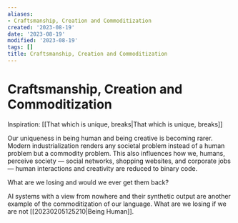 ```yaml
---
aliases:
- Craftsmanship, Creation and Commoditization
created: '2023-08-19'
date: '2023-08-19'
modified: '2023-08-19'
tags: []
title: Craftsmanship, Creation and Commoditization
---
```


# Craftsmanship, Creation and Commoditization

Inspiration: [[That which is unique, breaks|That which is unique, breaks]]

Our uniqueness in being human and being creative is becoming rarer. Modern industrialization renders any societal problem instead of a human problem but a commodity problem. This also influences how we, humans, perceive society — social networks, shopping websites, and corporate jobs — human interactions and creativity are reduced to binary code.

What are we losing and would we ever get them back?

AI systems with a view from nowhere and their synthetic output are another example of the commoditization of our language. What are we losing if we are not [[20230205125210|Being Human]].